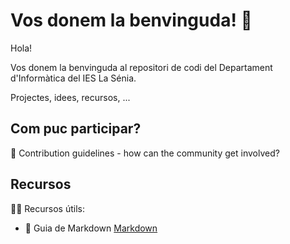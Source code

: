 # Vos donem la benvinguda! 👋

Hola!

Vos donem la benvinguda al repositori de codi del Departament d'Informàtica del IES La Sénia. 

Projectes, idees, recursos, ...

## Com puc participar?

🌈 Contribution guidelines - how can the community get involved?

## Recursos

👩‍💻 Recursos útils:

- 🧙 Guia de Markdown [Markdown](https://docs.github.com/github/writing-on-github/getting-started-with-writing-and-formatting-on-github/basic-writing-and-formatting-syntax)



